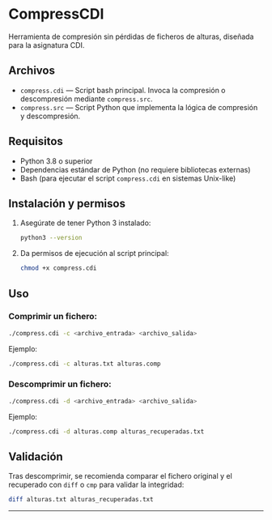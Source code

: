 # CompressCDI

Herramienta de compresión sin pérdidas de ficheros de alturas, diseñada para la asignatura CDI.

## Archivos

- `compress.cdi` — Script bash principal. Invoca la compresión o descompresión mediante `compress.src`.
- `compress.src` — Script Python que implementa la lógica de compresión y descompresión.

## Requisitos

- Python 3.8 o superior
- Dependencias estándar de Python (no requiere bibliotecas externas)
- Bash (para ejecutar el script `compress.cdi` en sistemas Unix-like)

## Instalación y permisos

1. Asegúrate de tener Python 3 instalado:
   ```bash
   python3 --version
   ```

2. Da permisos de ejecución al script principal:
   ```bash
   chmod +x compress.cdi
   ```

## Uso

### Comprimir un fichero:

```bash
./compress.cdi -c <archivo_entrada> <archivo_salida>
```

Ejemplo:
```bash
./compress.cdi -c alturas.txt alturas.comp
```

### Descomprimir un fichero:

```bash
./compress.cdi -d <archivo_entrada> <archivo_salida>
```

Ejemplo:
```bash
./compress.cdi -d alturas.comp alturas_recuperadas.txt
```

## Validación

Tras descomprimir, se recomienda comparar el fichero original y el recuperado con `diff` o `cmp` para validar la integridad:

```bash
diff alturas.txt alturas_recuperadas.txt
```

---
